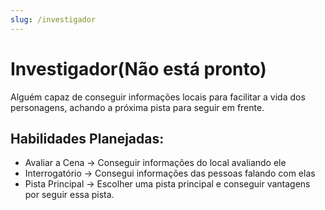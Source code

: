 ```yaml
---
slug: /investigador
---
```


# Investigador(Não está pronto)
Alguém capaz de conseguir informações locais para facilitar a vida dos personagens, achando a próxima pista para seguir em frente.

## Habilidades Planejadas:
- Avaliar a Cena → Conseguir informações do local avaliando ele
- Interrogatório → Consegui informações das pessoas falando com elas
- Pista Principal → Escolher uma pista principal e conseguir vantagens por seguir essa pista.